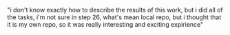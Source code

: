 "i don't know exactly how to describe the results of this work, but i did all of the tasks, i'm not sure in step 26, what's mean local repo, but i thought that it is my own repo, so it was really interesting and exciting expirience" 
